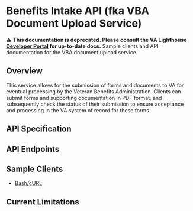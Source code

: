 # Benefits Intake API (fka VBA Document Upload Service)

⚠️ **This documentation is deprecated.  Please consult the VA Lighthouse [Developer Portal](https://developer.va.gov/explore/benefits/docs/benefits) for up-to-date docs.**
Sample clients and API documentation for the VBA document upload service.

## Overview

This service allows for the submission of forms and documents to VA for 
eventual processing by the Veteran Benefits Administration. Clients can 
submit forms and supporting documentation in PDF format, and subsequently
check the status of their submission to ensure acceptance and processing in
the VA system of record for these forms.

## API Specification

## API Endpoints

## Sample Clients
- [Bash/cURL](curl)

## Current Limitations

